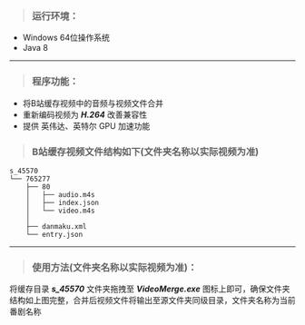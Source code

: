 > ### 运行环境：

- Windows 64位操作系统
- Java 8

---

> ### 程序功能：

- 将B站缓存视频中的音频与视频文件合并
- 重新编码视频为 **_H.264_** 改善兼容性
- 提供 英伟达、英特尔 GPU 加速功能

> ### B站缓存视频文件结构如下(文件夹名称以实际视频为准)

```
s_45570
└── 765277
    ├── 80
    │   ├── audio.m4s
    │   ├── index.json
    │   └── video.m4s
    │
    ├── danmaku.xml
    └── entry.json
```

---

> ### 使用方法(文件夹名称以实际视频为准)：
将缓存目录 **_s_45570_** 文件夹拖拽至 **_VideoMerge.exe_** 图标上即可，确保文件夹结构如上图完整，合并后视频文件将输出至源文件夹同级目录，文件夹名称为当前番剧名称
